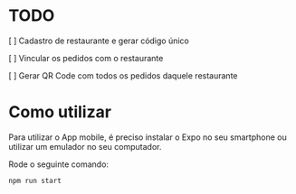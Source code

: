 # TODO

[ ] Cadastro de restaurante e gerar código único

[ ] Vincular os pedidos com o restaurante

[ ] Gerar QR Code com todos os pedidos daquele restaurante


# Como utilizar
Para utilizar o App mobile, é preciso instalar o Expo no seu smartphone ou utilizar um emulador no seu computador.

Rode o seguinte comando:

```ssh
npm run start
```
